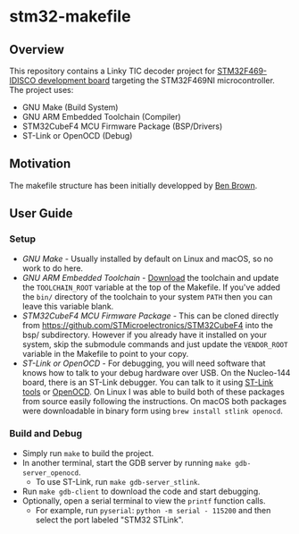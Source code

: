 # stm32-makefile

## Overview

This repository contains a Linky TIC decoder project for [STM32F469-IDISCO development board](https://www.st.com/en/evaluation-tools/32f469idiscovery.htmL) targeting the STM32F469NI microcontroller. The project uses:

* GNU Make (Build System)
* GNU ARM Embedded Toolchain (Compiler)
* STM32CubeF4 MCU Firmware Package (BSP/Drivers)
* ST-Link or OpenOCD (Debug)

## Motivation

The makefile structure has been initially developped by [Ben Brown](https://github.com/bbrown1867/stm32-makefile).

## User Guide

### Setup

* _GNU Make_ - Usually installed by default on Linux and macOS, so no work to do here.
* _GNU ARM Embedded Toolchain_ - [Download](https://developer.arm.com/tools-and-software/open-source-software/developer-tools/gnu-toolchain/gnu-rm/downloads) the toolchain and update the `TOOLCHAIN_ROOT` variable at the top of the Makefile. If you've added the `bin/` directory of the toolchain to your system `PATH` then you can leave this variable blank.
* _STM32CubeF4 MCU Firmware Package_ - This can be cloned directly from https://github.com/STMicroelectronics/STM32CubeF4 into the bsp/ subdirectory. However if you already have it installed on your system, skip the submodule commands and just update the `VENDOR_ROOT` variable in the Makefile to point to your copy.
* _ST-Link or OpenOCD_ - For debugging, you will need software that knows how to talk to your debug hardware over USB. On the Nucleo-144 board, there is an ST-Link debugger. You can talk to it using [ST-Link tools](https://github.com/stlink-org/stlink) or [OpenOCD](https://sourceforge.net/p/openocd/code/ci/master/tree/). On Linux I was able to build both of these packages from source easily following the instructions. On macOS both packages were downloadable in binary form using `brew install stlink openocd`.

### Build and Debug

* Simply run `make` to build the project.
* In another terminal, start the GDB server by running `make gdb-server_openocd`.
  * To use ST-Link, run `make gdb-server_stlink`.
* Run `make gdb-client` to download the code and start debugging.
* Optionally, open a serial terminal to view the `printf` function calls.
  * For example, run `pyserial`: `python -m serial - 115200` and then select the port labeled "STM32 STLink".
